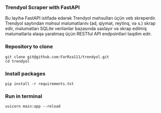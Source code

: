 ### Trendyol Scraper with FastAPI
Bu layihə FastAPI istifadə edərək Trendyol məhsulları üçün veb skreperdir. Trendyol saytından məhsul məlumatlarını (ad, qiymət, reytinq, və s.) skrap edir, məlumatları SQLite verilənlər bazasında saxlayır və skrap edilmiş məlumatlarla əlaqə yaratmaq üçün RESTful API endpointləri təqdim edir.



### Repository to clone

    git clone git@github.com:FarRza111/trendyol.git
    cd trendyol

### Install packages

    pip install -r requirements.txt

### Run in terminal
    uvicorn main:app --reload


